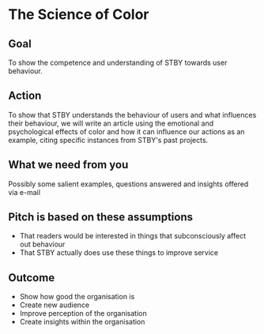 # The Science of Color

## Goal

To show the competence and understanding of STBY towards user behaviour.

## Action

To show that STBY understands the behaviour of users and what influences their behaviour, we will write an article using the emotional and psychological effects of color and how it can influence our actions as an example, citing specific instances from STBY's past projects.

## What we need from you

Possibly some salient examples, questions answered and insights offered via e-mail

## Pitch is based on these assumptions

* That readers would be interested in things that subconsciously affect out behaviour
* That STBY actually does use these things to improve service

## Outcome
* Show how good the organisation is
* Create new audience
* Improve perception of the organisation
* Create insights within the organisation
